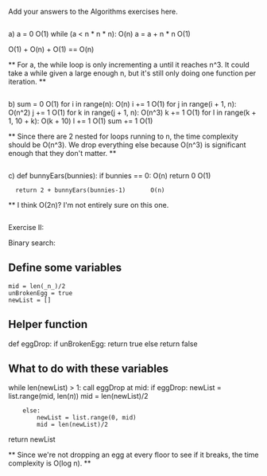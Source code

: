 Add your answers to the Algorithms exercises here.
~~~~~~~~~~~~~~~~~~~~~~~~~~~~~~~~~~
~~~~~~~~~~~~~~~~~~~~~~~~~~~~~~~~~~

a)  a = 0       O(1)
    while (a < n * n * n):   O(n)
      a = a + n * n        O(1)

O(1) + O(n) + O(1) == O(n)

** For a, the while loop is only incrementing a until it reaches n^3.
It could take a while given a large enough n, but it's still only doing one
function per iteration. **

~~~~~~~~~~~~~~~~~~~~~~~~~~~~~~~~~~
~~~~~~~~~~~~~~~~~~~~~~~~~~~~~~~~~~

b)  sum = 0                                 O(1)
    for i in range(n):                      O(n)
      i += 1                                O(1)
      for j in range(i + 1, n):             O(n^2)
        j += 1                              O(1)
        for k in range(j + 1, n):           O(n^3)
          k += 1                            O(1)
          for l in range(k + 1, 10 + k):    O(k + 10)
            l += 1                          O(1)
            sum += 1                        O(1)

** Since there are 2 nested for loops running to n, the time complexity
    should be O(n^3). We drop everything else because O(n^3) is significant enough that they don't matter. **

~~~~~~~~~~~~~~~~~~~~~~~~~~~~~~~~~~
~~~~~~~~~~~~~~~~~~~~~~~~~~~~~~~~~~

c)  def bunnyEars(bunnies):
      if bunnies == 0:                      O(n)
        return 0                            O(1)

      return 2 + bunnyEars(bunnies-1)       O(n)

** I think O(2n)? I'm not entirely sure on this one.

~~~~~~~~~~~~~~~~~~~~~~~~~~~~~~~~~~
~~~~~~~~~~~~~~~~~~~~~~~~~~~~~~~~~~

Exercise II:

Binary search:

## Define some variables

    mid = len(_n_)/2
    unBrokenEgg = true
    newList = []

## Helper function
def eggDrop:
    if unBrokenEgg:
        return true
    else
        return false

## What to do with these variables

while len(newList) > 1:
    call eggDrop at mid:
        if eggDrop:
            newList = list.range(mid, len(_n_))
            mid = len(newList)/2
        
        else:
            newList = list.range(0, mid)
            mid = len(newList)/2


return newList

** Since we're not dropping an egg at every floor to see if it breaks, 
the time complexity is O(log n). **

    


